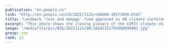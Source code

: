 ```yaml
---
publication: "en.people.cn"
link: "http://en.people.cn/n3/2022/1121/c90000-10173890.html"
title: "Landmark 'loss and damage' fund approved as UN climate conference closes in Egypt - People's Daily Online"
excerpt: "This photo shows the closing plenary of the COP27 climate change conference in Sharm El-Sheikh,"
image: "/mediafile/pic/BIG/20221121/90/10242311793980899902.jpg"
group: con
rank: 12
---
```

